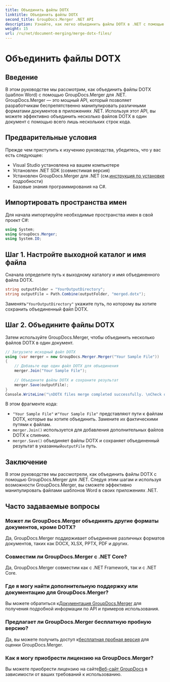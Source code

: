 ```yaml
---
title: Объединить файлы DOTX
linktitle: Объединить файлы DOTX
second_title: GroupDocs.Merger .NET API
description: Узнайте, как легко объединить файлы DOTX в .NET с помощью GroupDocs.Merger. Расширьте свои возможности манипулирования документами.
weight: 15
url: /ru/net/document-merging/merge-dotx-files/
---
```


# Объединить файлы DOTX

## Введение
В этом руководстве мы рассмотрим, как объединить файлы DOTX (шаблон Word) с помощью GroupDocs.Merger для .NET. GroupDocs.Merger — это мощный API, который позволяет разработчикам беспрепятственно манипулировать различными форматами документов в приложениях .NET. Используя этот API, вы можете эффективно объединить несколько файлов DOTX в один документ с помощью всего лишь нескольких строк кода.
## Предварительные условия
Прежде чем приступить к изучению руководства, убедитесь, что у вас есть следующее:
- Visual Studio установлена на вашем компьютере
- Установлен .NET SDK (совместимая версия)
-  Установлен GroupDocs.Merger для .NET (см.[инструкция по установке](https://tutorials.groupdocs.com/merger/net/) подробности)
- Базовые знания программирования на C#.

## Импортировать пространства имен
Для начала импортируйте необходимые пространства имен в свой проект C#:
```csharp
using System; 
using GroupDocs.Merger;
using System.IO;
```
## Шаг 1. Настройте выходной каталог и имя файла
Сначала определите путь к выходному каталогу и имя объединенного файла DOTX.
```csharp
string outputFolder = "YourOutputDirectory";
string outputFile = Path.Combine(outputFolder, "merged.dotx");
```
 Заменять`"YourOutputDirectory"` укажите путь, по которому вы хотите сохранить объединенный файл DOTX.
## Шаг 2. Объедините файлы DOTX
Затем используйте GroupDocs.Merger, чтобы объединить несколько файлов DOTX в один документ.
```csharp
// Загрузите исходный файл DOTX
using (var merger = new GroupDocs.Merger.Merger("Your Sample File"))
{
    // Добавьте еще один файл DOTX для объединения
    merger.Join("Your Sample File");
    
    // Объедините файлы DOTX и сохраните результат
    merger.Save(outputFile);
}
Console.WriteLine("\nDOTX files merge completed successfully. \nCheck output in {0}", outputFolder);
```
В этом фрагменте кода:
- `"Your Sample File"` и`"Your Sample File"` представляют пути к файлам DOTX, которые вы хотите объединить. Замените их фактическими путями к файлам.
- `merger.Join()` используется для добавления дополнительных файлов DOTX к слиянию.
- `merger.Save()` объединяет файлы DOTX и сохраняет объединенный результат в указанный`outputFile` путь.

## Заключение
В этом руководстве мы рассмотрели, как объединить файлы DOTX с помощью GroupDocs.Merger для .NET. Следуя этим шагам и используя возможности GroupDocs.Merger, вы сможете эффективно манипулировать файлами шаблонов Word в своих приложениях .NET.

## Часто задаваемые вопросы
### Может ли GroupDocs.Merger объединять другие форматы документов, кроме DOTX?
Да, GroupDocs.Merger поддерживает объединение различных форматов документов, таких как DOCX, XLSX, PPTX, PDF и других.
### Совместим ли GroupDocs.Merger с .NET Core?
Да, GroupDocs.Merger совместим как с .NET Framework, так и с .NET Core.
### Где я могу найти дополнительную поддержку или документацию для GroupDocs.Merger?
 Вы можете обратиться к[Документация GroupDocs.Merger](https://tutorials.groupdocs.com/merger/net/) для получения подробной информации по API и примеров использования.
### Предлагает ли GroupDocs.Merger бесплатную пробную версию?
 Да, вы можете получить доступ к[бесплатная пробная версия](https://releases.groupdocs.com/) для оценки GroupDocs.Merger.
### Как я могу приобрести лицензию на GroupDocs.Merger?
 Вы можете приобрести лицензию на сайте[Веб-сайт GroupDocs](https://purchase.groupdocs.com/buy) в зависимости от ваших требований к использованию.